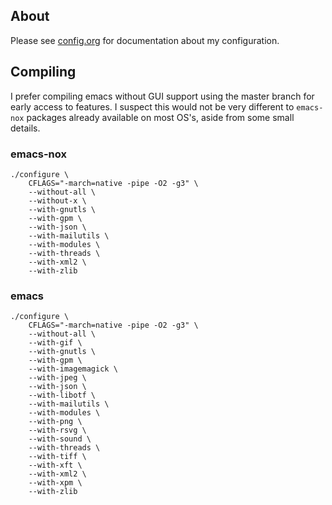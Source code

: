 ## About
Please see
[config.org](https://github.com/jcmdln/config/blob/master/etc/emacs/config.org)
for documentation about my configuration.

## Compiling
I prefer compiling emacs without GUI support using the master branch for
early access to features. I suspect this would not be very different to
`emacs-nox` packages already available on most OS's, aside from some
small details.


### emacs-nox
```
./configure \
    CFLAGS="-march=native -pipe -O2 -g3" \
    --without-all \
    --without-x \
    --with-gnutls \
    --with-gpm \
    --with-json \
    --with-mailutils \
    --with-modules \
    --with-threads \
    --with-xml2 \
    --with-zlib
```


### emacs
```
./configure \
    CFLAGS="-march=native -pipe -O2 -g3" \
    --without-all \
    --with-gif \
    --with-gnutls \
    --with-gpm \
    --with-imagemagick \
    --with-jpeg \
    --with-json \
    --with-libotf \
    --with-mailutils \
    --with-modules \
    --with-png \
    --with-rsvg \
    --with-sound \
    --with-threads \
    --with-tiff \
    --with-xft \
    --with-xml2 \
    --with-xpm \
    --with-zlib
```
